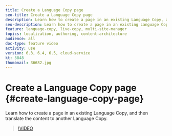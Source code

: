 ```yaml
---
title: Create a Language Copy page
seo-title: Create a Language Copy page
description: Learn how to create a page in an existing Language Copy, and then translate the content to another Language Copy.
seo-description: Learn how to create a page in an existing Language Copy, and then translate the content to another Language Copy.
feature: language-copy, live-copy, multi-site-manager
topics: localization, authoring, content-architecture
audience: all
doc-type: feature video
activity: use
version: 6.3, 6.4, 6.5, cloud-service
kt: 5848
thumbnail: 36682.jpg
---
```


# Create a Language Copy page {#create-language-copy-page}

Learn how to create a page in an existing Language Copy, and then translate the content to another Language Copy.

>[!VIDEO](https://video.tv.adobe.com/v/36682?quality=12&learn=on)
